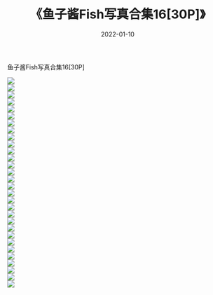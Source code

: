 ﻿---
layout: post
title:  《鱼子酱Fish写真合集16[30P]》
date:   2022-01-10
img: http://img.660000.xyz/Sharelink/性感/2022/鱼子酱Fish写真合集16[30P]/000.jpg
categories: [美女, 清纯, 唯美]
---

鱼子酱Fish写真合集16[30P]

  ![](http://img.660000.xyz/Sharelink/性感/2022/鱼子酱Fish写真合集16[30P]/001.jpg) <br> ![](http://img.660000.xyz/Sharelink/性感/2022/鱼子酱Fish写真合集16[30P]/002.jpg) <br> ![](http://img.660000.xyz/Sharelink/性感/2022/鱼子酱Fish写真合集16[30P]/003.jpg) <br> ![](http://img.660000.xyz/Sharelink/性感/2022/鱼子酱Fish写真合集16[30P]/004.jpg) <br> ![](http://img.660000.xyz/Sharelink/性感/2022/鱼子酱Fish写真合集16[30P]/005.jpg) <br> ![](http://img.660000.xyz/Sharelink/性感/2022/鱼子酱Fish写真合集16[30P]/006.jpg) <br> ![](http://img.660000.xyz/Sharelink/性感/2022/鱼子酱Fish写真合集16[30P]/007.jpg) <br> ![](http://img.660000.xyz/Sharelink/性感/2022/鱼子酱Fish写真合集16[30P]/008.jpg) <br> ![](http://img.660000.xyz/Sharelink/性感/2022/鱼子酱Fish写真合集16[30P]/009.jpg) <br> ![](http://img.660000.xyz/Sharelink/性感/2022/鱼子酱Fish写真合集16[30P]/010.jpg) <br> ![](http://img.660000.xyz/Sharelink/性感/2022/鱼子酱Fish写真合集16[30P]/011.jpg) <br> ![](http://img.660000.xyz/Sharelink/性感/2022/鱼子酱Fish写真合集16[30P]/012.jpg) <br> ![](http://img.660000.xyz/Sharelink/性感/2022/鱼子酱Fish写真合集16[30P]/013.jpg) <br> ![](http://img.660000.xyz/Sharelink/性感/2022/鱼子酱Fish写真合集16[30P]/014.jpg) <br> ![](http://img.660000.xyz/Sharelink/性感/2022/鱼子酱Fish写真合集16[30P]/015.jpg) <br> ![](http://img.660000.xyz/Sharelink/性感/2022/鱼子酱Fish写真合集16[30P]/016.jpg) <br> ![](http://img.660000.xyz/Sharelink/性感/2022/鱼子酱Fish写真合集16[30P]/017.jpg) <br> ![](http://img.660000.xyz/Sharelink/性感/2022/鱼子酱Fish写真合集16[30P]/018.jpg) <br> ![](http://img.660000.xyz/Sharelink/性感/2022/鱼子酱Fish写真合集16[30P]/019.jpg) <br> ![](http://img.660000.xyz/Sharelink/性感/2022/鱼子酱Fish写真合集16[30P]/020.jpg) <br> ![](http://img.660000.xyz/Sharelink/性感/2022/鱼子酱Fish写真合集16[30P]/021.jpg) <br> ![](http://img.660000.xyz/Sharelink/性感/2022/鱼子酱Fish写真合集16[30P]/022.jpg) <br> ![](http://img.660000.xyz/Sharelink/性感/2022/鱼子酱Fish写真合集16[30P]/023.jpg) <br> ![](http://img.660000.xyz/Sharelink/性感/2022/鱼子酱Fish写真合集16[30P]/024.jpg) <br> ![](http://img.660000.xyz/Sharelink/性感/2022/鱼子酱Fish写真合集16[30P]/025.jpg) <br> ![](http://img.660000.xyz/Sharelink/性感/2022/鱼子酱Fish写真合集16[30P]/026.jpg) <br> ![](http://img.660000.xyz/Sharelink/性感/2022/鱼子酱Fish写真合集16[30P]/027.jpg) <br> ![](http://img.660000.xyz/Sharelink/性感/2022/鱼子酱Fish写真合集16[30P]/028.jpg) <br> ![](http://img.660000.xyz/Sharelink/性感/2022/鱼子酱Fish写真合集16[30P]/029.jpg) <br> ![](http://img.660000.xyz/Sharelink/性感/2022/鱼子酱Fish写真合集16[30P]/030.jpg) <br>